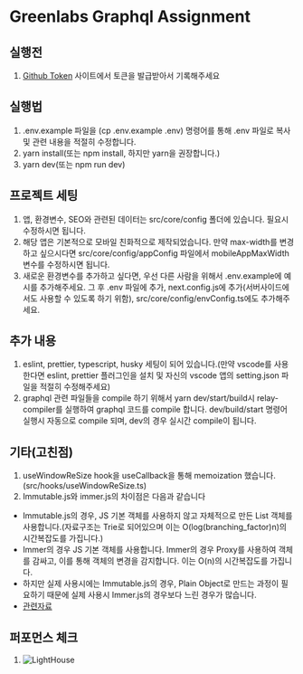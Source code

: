# Greenlabs Graphql Assignment

## 실행전

1. [Github Token](https://docs.github.com/en/authentication/keeping-your-account-and-data-secure/creating-a-personal-access-token) 사이트에서 토큰을 발급받아서 기록해주세요

## 실행법

1. .env.example 파일을 (cp .env.example .env) 명령어를 통해 .env 파일로 복사 및 관련 내용을 적절히 수정합니다.
2. yarn install(또는 npm install, 하지만 yarn을 권장합니다.)
3. yarn dev(또는 npm run dev)

## 프로젝트 세팅

1. 앱, 환경변수, SEO와 관련된 데이터는 src/core/config 폴더에 있습니다. 필요시 수정하시면 됩니다.
2. 해당 앱은 기본적으로 모바일 친화적으로 제작되었습니다. 만약 max-width를 변경하고 싶으시다면 src/core/config/appConfig 파일에서 mobileAppMaxWidth 변수를 수정하시면 됩니다.
3. 새로운 환경변수를 추가하고 싶다면, 우선 다른 사람을 위해서 .env.example에 예시를 추가해주세요. 그 후 .env 파일에 추가, next.config.js에 추가(서버사이드에서도 사용할 수 있도록 하기 위함), src/core/config/envConfig.ts에도 추가해주세요.

## 추가 내용

1. eslint, prettier, typescript, husky 세팅이 되어 있습니다.(만약 vscode를 사용한다면 eslint, prettier 플러그인을 설치 및 자신의 vscode 앱의 setting.json 파일을 적절히 수정해주세요)
2. graphql 관련 파일들을 compile 하기 위해서 yarn dev/start/build시 relay-compiler를 실행하여 graphql 코드를 compile 합니다. dev/build/start 명령어 실행시 자동으로 compile 되며, dev의 경우 실시간 compile이 됩니다.

## 기타(고친점)

1. useWindowReSize hook을 useCallback을 통해 memoization 했습니다.(src/hooks/useWindowReSize.ts)
2. Immutable.js와 immer.js의 차이점은 다음과 같습니다

- Immutable.js의 경우, JS 기본 객체를 사용하지 않고 자체적으로 만든 List 객체를 사용합니다.(자료구조는 Trie로 되어있으며 이는 O(log(branching_factor)n)의 시간복잡도를 가집니다.)
- Immer의 경우 JS 기본 객체를 사용합니다. Immer의 경우 Proxy를 사용하여 객체를 감싸고, 이를 통해 객체의 변경을 감지합니다. 이는 O(n)의 시간복잡도를 가집니다.
- 하지만 실제 사용시에는 Immutable.js의 경우, Plain Object로 만드는 과정이 필요하기 때문에 실제 사용시 Immer.js의 경우보다 느린 경우가 많습니다.
- [관련자료](https://immerjs.github.io/immer/performance/)

## 퍼포먼스 체크

1. ![LightHouse](https://d.pr/i/odcVdT.png)
